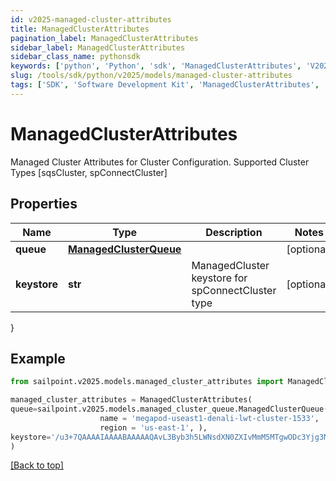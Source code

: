 ```yaml
---
id: v2025-managed-cluster-attributes
title: ManagedClusterAttributes
pagination_label: ManagedClusterAttributes
sidebar_label: ManagedClusterAttributes
sidebar_class_name: pythonsdk
keywords: ['python', 'Python', 'sdk', 'ManagedClusterAttributes', 'V2025ManagedClusterAttributes'] 
slug: /tools/sdk/python/v2025/models/managed-cluster-attributes
tags: ['SDK', 'Software Development Kit', 'ManagedClusterAttributes', 'V2025ManagedClusterAttributes']
---
```


# ManagedClusterAttributes

Managed Cluster Attributes for Cluster Configuration. Supported Cluster Types [sqsCluster, spConnectCluster]

## Properties

Name | Type | Description | Notes
------------ | ------------- | ------------- | -------------
**queue** | [**ManagedClusterQueue**](managed-cluster-queue) |  | [optional] 
**keystore** | **str** | ManagedCluster keystore for spConnectCluster type | [optional] 
}

## Example

```python
from sailpoint.v2025.models.managed_cluster_attributes import ManagedClusterAttributes

managed_cluster_attributes = ManagedClusterAttributes(
queue=sailpoint.v2025.models.managed_cluster_queue.ManagedClusterQueue(
                    name = 'megapod-useast1-denali-lwt-cluster-1533', 
                    region = 'us-east-1', ),
keystore='/u3+7QAAAAIAAAABAAAAAQAvL3Byb3h5LWNsdXN0ZXIvMmM5MTgwODc3Yjg3MW'
)

```
[[Back to top]](#) 

